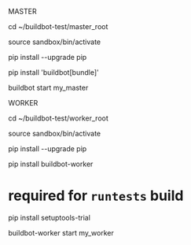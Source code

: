 MASTER

cd ~/buildbot-test/master_root

source sandbox/bin/activate

pip install --upgrade pip

pip install 'buildbot[bundle]'

buildbot start my_master

WORKER

cd ~/buildbot-test/worker_root

source sandbox/bin/activate

pip install --upgrade pip

pip install buildbot-worker

# required for `runtests` build

pip install setuptools-trial

buildbot-worker start my_worker
